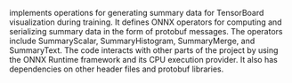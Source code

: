 implements operations for generating summary data for TensorBoard visualization during training. It defines ONNX operators for computing and serializing summary data in the form of protobuf messages. The operators include SummaryScalar, SummaryHistogram, SummaryMerge, and SummaryText. The code interacts with other parts of the project by using the ONNX Runtime framework and its CPU execution provider. It also has dependencies on other header files and protobuf libraries.